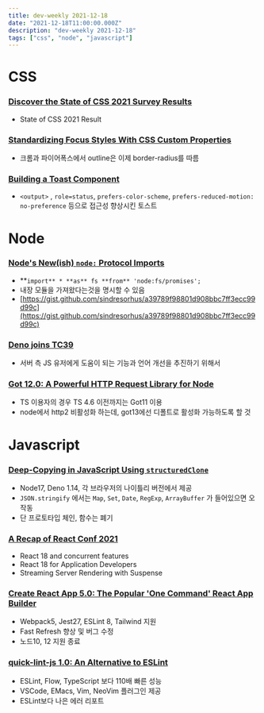 ```yaml
---
title: dev-weekly 2021-12-18
date: "2021-12-18T11:00:00.000Z"
description: "dev-weekly 2021-12-18"
tags: ["css", "node", "javascript"]
---
```


# CSS

### **[Discover the State of CSS 2021 Survey Results](https://2021.stateofcss.com/ko-KR/)**

- State of CSS 2021 Result

### **[Standardizing Focus Styles With CSS Custom Properties](https://css-tricks.com/standardizing-focus-styles-with-css-custom-properties/)**

- 크롬과 파이어폭스에서 outline은 이제 border-radius를 따름

### **[Building a Toast Component](https://web.dev/building-a-toast-component)**

- `<output>` , `role=status`, `prefers-color-scheme`, `prefers-reduced-motion: no-preference` 등으로 접근성 향상시킨 토스트

# Node

### **[Node's New(ish) `node:` Protocol Imports](https://2ality.com/2021/12/node-protocol-imports.html)**

- **`import** * **as** fs **from** 'node:fs/promises';`
- 내장 모듈을 가져왔다는것을 명시할 수 있음
- [https://gist.github.com/sindresorhus/a39789f98801d908bbc7ff3ecc99d99c](https://gist.github.com/sindresorhus/a39789f98801d908bbc7ff3ecc99d99c)

### **[Deno joins TC39](https://deno.com/blog/deno-joins-tc39)**

- 서버 측 JS 유저에게 도움이 되는 기능과 언어 개선을 추진하기 위해서

### **[Got 12.0: A Powerful HTTP Request Library for Node](https://github.com/sindresorhus/got/releases)**

- TS 이용자의 경우 TS 4.6 이전까지는 Got11 이용
- node에서 http2 비활성화 하는데, got13에선 디폴트로 활성화 가능하도록 할 것

# Javascript

### **[Deep-Copying in JavaScript Using `structuredClone`](https://web.dev/structured-clone/)**

- Node17, Deno 1.14, 각 브라우저의 나이틀리 버전에서 제공
- `JSON.stringify` 에서는 `Map`, `Set`, `Date`, `RegExp`, `ArrayBuffer` 가 들어있으면 오작동
- 단 프로토타입 체인, 함수는 폐기

### **[A Recap of React Conf 2021](https://reactjs.org/blog/2021/12/17/react-conf-2021-recap.html)**

- React 18 and concurrent features
- React 18 for Application Developers
- Streaming Server Rendering with Suspense

### **[Create React App 5.0: The Popular 'One Command' React App Builder](https://github.com/facebook/create-react-app/releases/tag/v5.0.0)**

- Webpack5, Jest27, ESLint 8, Tailwind 지원
- Fast Refresh 향상 및 버그 수정
- 노드10, 12 지원 종료

### **[quick-lint-js 1.0: An Alternative to ESLint](https://quick-lint-js.com/blog/version-1.0/)**

- ESLint, Flow, TypeScript 보다 110배 빠른 성능
- VSCode, EMacs, Vim, NeoVim 플러그인 제공
- ESLint보다 나은 에러 리포트